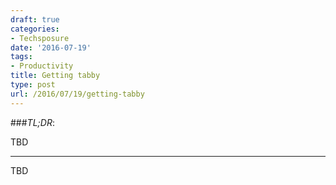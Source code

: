 ```yaml
---
draft: true
categories:
- Techsposure
date: '2016-07-19'
tags:
- Productivity
title: Getting tabby
type: post
url: /2016/07/19/getting-tabby
---
```



###*TL;DR*:

TBD

---

TBD
